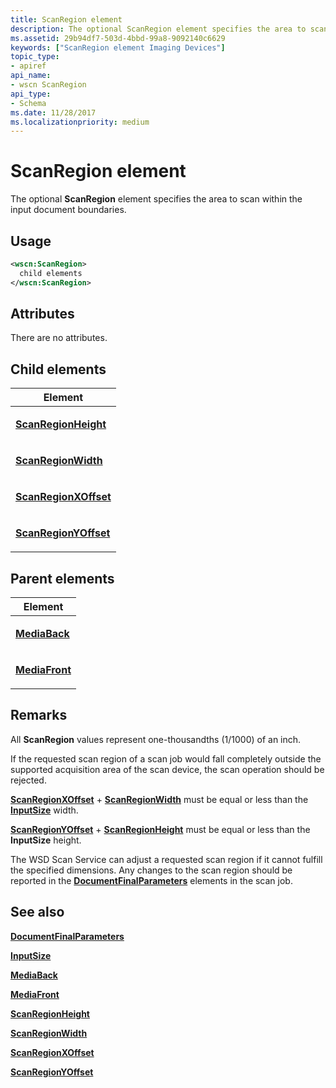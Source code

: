 ```yaml
---
title: ScanRegion element
description: The optional ScanRegion element specifies the area to scan within the input document boundaries.
ms.assetid: 29b94df7-503d-4bbd-99a8-9092140c6629
keywords: ["ScanRegion element Imaging Devices"]
topic_type:
- apiref
api_name:
- wscn ScanRegion
api_type:
- Schema
ms.date: 11/28/2017
ms.localizationpriority: medium
---
```


# ScanRegion element


The optional **ScanRegion** element specifies the area to scan within the input document boundaries.

Usage
-----

```xml
<wscn:ScanRegion>
  child elements
</wscn:ScanRegion>
```

Attributes
----------

There are no attributes.

## Child elements


<table>
<colgroup>
<col width="100%" />
</colgroup>
<thead>
<tr class="header">
<th>Element</th>
</tr>
</thead>
<tbody>
<tr class="odd">
<td><p><a href="scanregionheight.md" data-raw-source="[&lt;strong&gt;ScanRegionHeight&lt;/strong&gt;](scanregionheight.md)"><strong>ScanRegionHeight</strong></a></p></td>
</tr>
<tr class="even">
<td><p><a href="scanregionwidth.md" data-raw-source="[&lt;strong&gt;ScanRegionWidth&lt;/strong&gt;](scanregionwidth.md)"><strong>ScanRegionWidth</strong></a></p></td>
</tr>
<tr class="odd">
<td><p><a href="scanregionxoffset.md" data-raw-source="[&lt;strong&gt;ScanRegionXOffset&lt;/strong&gt;](scanregionxoffset.md)"><strong>ScanRegionXOffset</strong></a></p></td>
</tr>
<tr class="even">
<td><p><a href="scanregionyoffset.md" data-raw-source="[&lt;strong&gt;ScanRegionYOffset&lt;/strong&gt;](scanregionyoffset.md)"><strong>ScanRegionYOffset</strong></a></p></td>
</tr>
</tbody>
</table>

## Parent elements


<table>
<colgroup>
<col width="100%" />
</colgroup>
<thead>
<tr class="header">
<th>Element</th>
</tr>
</thead>
<tbody>
<tr class="odd">
<td><p><a href="mediaback.md" data-raw-source="[&lt;strong&gt;MediaBack&lt;/strong&gt;](mediaback.md)"><strong>MediaBack</strong></a></p></td>
</tr>
<tr class="even">
<td><p><a href="mediafront.md" data-raw-source="[&lt;strong&gt;MediaFront&lt;/strong&gt;](mediafront.md)"><strong>MediaFront</strong></a></p></td>
</tr>
</tbody>
</table>

Remarks
-------

All **ScanRegion** values represent one-thousandths (1/1000) of an inch.

If the requested scan region of a scan job would fall completely outside the supported acquisition area of the scan device, the scan operation should be rejected.

[**ScanRegionXOffset**](scanregionxoffset.md) + [**ScanRegionWidth**](scanregionwidth.md) must be equal or less than the [**InputSize**](inputsize.md) width.

[**ScanRegionYOffset**](scanregionyoffset.md) + [**ScanRegionHeight**](scanregionheight.md) must be equal or less than the **InputSize** height.

The WSD Scan Service can adjust a requested scan region if it cannot fulfill the specified dimensions. Any changes to the scan region should be reported in the [**DocumentFinalParameters**](documentfinalparameters.md) elements in the scan job.

## See also


[**DocumentFinalParameters**](documentfinalparameters.md)

[**InputSize**](inputsize.md)

[**MediaBack**](mediaback.md)

[**MediaFront**](mediafront.md)

[**ScanRegionHeight**](scanregionheight.md)

[**ScanRegionWidth**](scanregionwidth.md)

[**ScanRegionXOffset**](scanregionxoffset.md)

[**ScanRegionYOffset**](scanregionyoffset.md)

 

 







